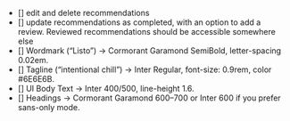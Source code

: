 - [] edit and delete recommendations
- [] update recommendations as completed, with an option to add a review. Reviewed recommendations should be accessible somewhere else
- [] Wordmark (“Listo”) → Cormorant Garamond SemiBold, letter-spacing 0.02em.
- [] Tagline (“intentional chill”) → Inter Regular, font-size: 0.9rem, color #6E6E6B.
- [] UI Body Text → Inter 400/500, line-height 1.6.
- [] Headings → Cormorant Garamond 600–700 or Inter 600 if you prefer sans-only mode.
